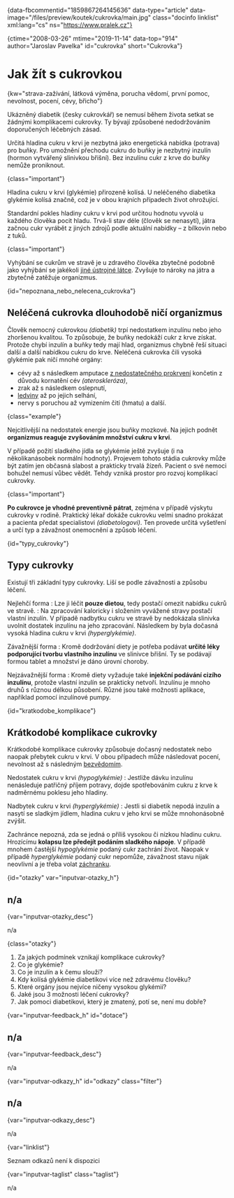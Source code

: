 
{data-fbcommentid="1859867264145636" data-type="article" data-image="/files/preview/koutek/cukrovka/main.jpg" class="docinfo linklist" xml:lang="cs" ns="https://www.pralek.cz"}

{ctime="2008-03-26" mtime="2019-11-14" data-top="914" author="Jaroslav Pavelka" id="cukrovka" short="Cukrovka"}

# Jak žít s cukrovkou

<!-- generated attribute kw by user_updatekw.sh on 2021-11-10, do not edit -->

{kw="strava-zažívání, látková výměna, porucha vědomí, první pomoc, nevolnost, pocení, cévy, břicho"}

Ukázněný diabetik (česky cukrovkář) se nemusí během života setkat se žádnými komplikacemi cukrovky. Ty bývají způsobené nedodržováním doporučených léčebných zásad.

Určitá hladina cukru v krvi je nezbytná jako energetická nabídka (potrava) pro buňky. Pro umožnění přechodu cukru do buňky je nezbytný inzulín (hormon vytvářený slinivkou břišní). Bez inzulínu cukr z krve do buňky nemůže proniknout.

{class="important"}

Hladina cukru v krvi (glykémie) přirozeně kolísá. U neléčeného diabetika glykémie kolísá značně, což je v obou krajních případech život ohrožující.

Standardní pokles hladiny cukru v krvi pod určitou hodnotu vyvolá u každého člověka pocit hladu. Trvá-li stav déle (člověk se nenasytí), játra začnou cukr vyrábět z jiných zdrojů podle aktuální nabídky – z bílkovin nebo z tuků.

{class="important"}

Vyhýbání se cukrům ve stravě je u zdravého člověka zbytečné podobně jako vyhýbání se jakékoli [jiné ústrojné látce][1]. Zvyšuje to nároky na játra a zbytečně zatěžuje organizmus.

{id="nepoznana\_nebo\_nelecena_cukrovka"}

## Neléčená cukrovka dlouhodobě ničí organizmus

Člověk nemocný cukrovkou _(diabetik)_ trpí nedostatkem inzulínu nebo jeho zhoršenou kvalitou. To způsobuje, že buňky nedokáží cukr z krve získat. Protože chybí inzulín a buňky tedy mají hlad, organizmus chybně řeší situaci další a další nabídkou cukru do krve. Neléčená cukrovka čili vysoká glykémie pak ničí mnohé orgány:

  * cévy až s následkem amputace [z nedostatečného prokrvení][2] končetin z důvodu kornatění cév _(ateroskleróza)_,
  * zrak až s následkem oslepnutí,
  * [ledviny][3] až po jejich selhání,
  * nervy s poruchou až vymizením čití (hmatu) a další.

{class="example"}

Nejcitlivější na nedostatek energie jsou buňky mozkové. Na jejich podnět **organizmus reaguje zvyšováním množství cukru v krvi**.

V případě požití sladkého jídla se glykémie ještě zvyšuje (i na několikanásobek normální hodnoty). Projevem tohoto stádia cukrovky může být zatím jen občasná slabost a prakticky trvalá žízeň. Pacient o své nemoci bohužel nemusí vůbec vědět. Tehdy vzniká prostor pro rozvoj komplikací cukrovky.

{class="important"}

**Po cukrovce je vhodné preventivně pátrat**, zejména v případě výskytu cukrovky v rodině. Praktický lékař dokáže cukrovku velmi snadno prokázat a pacienta předat specialistovi _(diabetologovi)_. Ten provede určitá vyšetření a určí typ a závažnost onemocnění a způsob léčení.

{id="typy_cukrovky"}

## Typy cukrovky

Existují tři základní typy cukrovky. Liší se podle závažnosti a způsobu léčení.

Nejlehčí forma
:   Lze ji léčit **pouze dietou**, tedy postačí omezit nabídku cukrů ve stravě.
:   Na zpracování kaloricky i složením vyvážené stravy postačí vlastní inzulín. V případě nadbytku cukru ve stravě by nedokázala slinivka uvolnit dostatek inzulínu na jeho zpracování. Následkem by byla dočasná vysoká hladina cukru v krvi _(hyperglykémie)_.

Závažnější forma
:   Kromě dodržování diety je potřeba podávat **určité léky podporující tvorbu vlastního inzulínu** ve slinivce břišní. Ty se podávají formou tablet a množství je dáno úrovní choroby.

Nejzávažnější forma
:   Kromě diety vyžaduje také **injekční podávání cizího inzulínu**, protože vlastní inzulín se prakticky netvoří. Inzulínu je mnoho druhů s různou délkou působení. Různé jsou také možnosti aplikace, například pomocí inzulínové pumpy.

{id="kratkodobe_komplikace"}

## Krátkodobé komplikace cukrovky

Krátkodobé komplikace cukrovky způsobuje dočasný nedostatek nebo naopak přebytek cukru v krvi. V obou případech může následovat pocení, nevolnost až s následným [bezvědomím][4].

Nedostatek cukru v krvi _(hypoglykémie)_
:   Jestliže dávku inzulínu nenásleduje patřičný příjem potravy, dojde spotřebováním cukru z krve k nadměrnému poklesu jeho hladiny.

Nadbytek cukru v krvi _(hyperglykémie)_
:   Jestli si diabetik nepodá inzulín a nasytí se sladkým jídlem, hladina cukru v jeho krvi se může mnohonásobně zvýšit.

Zachránce nepozná, zda se jedná o příliš vysokou či nízkou hladinu cukru. Hrozícímu **kolapsu lze předejít podáním sladkého nápoje**. V případě mnohem častější _hypoglykémie_ podaný cukr zachrání život. Naopak v případě _hyperglykémie_ podaný cukr nepomůže, závažnost stavu nijak neovlivní a je třeba volat [záchranku][5].

{id="otazky" var="inputvar-otazky_h"}

## n/a

{var="inputvar-otazky_desc"}

n/a

{class="otazky"}

  1. Za jakých podmínek vznikají komplikace cukrovky?
  2. Co je glykémie?
  3. Co je inzulín a k čemu slouží?
  4. Kdy kolísá glykémie diabetikovi více než zdravému člověku?
  5. Které orgány jsou nejvíce ničeny vysokou glykémií?
  6. Jaké jsou 3 možnosti léčení cukrovky?
  7. Jak pomoci diabetikovi, který je zmatený, potí se, není mu dobře?

{var="inputvar-feedback_h" id="dotace"}

## n/a

{var="inputvar-feedback_desc"}

n/a

{var="inputvar-odkazy_h" id="odkazy" class="filter"}

## n/a

{var="inputvar-odkazy_desc"}

n/a

{var="linklist"}

Seznam odkazů není k dispozici

{var="inputvar-taglist" class="taglist"}

n/a

 [1]: cholesterol
 [2]: srdecni_infarkt
 [3]: mocove_kameny
 [4]: kolaps
 [5]: zachranka

